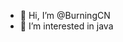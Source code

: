 - 👋 Hi, I’m @BurningCN
- 👀 I’m interested in java

<!---
BurningCN/BurningCN is a ✨ special ✨ repository because its `README.md` (this file) appears on your GitHub profile.
You can click the Preview link to take a look at your changes.
--->
